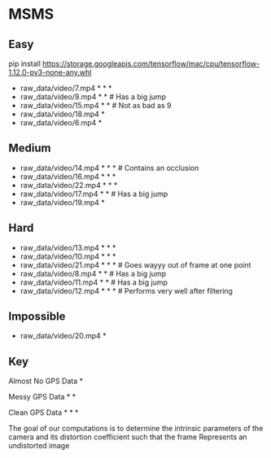 # MSMS

## Easy
pip install https://storage.googleapis.com/tensorflow/mac/cpu/tensorflow-1.12.0-py3-none-any.whl
* raw_data/video/7.mp4 * * *
* raw_data/video/9.mp4 * *       # Has a big jump 
* raw_data/video/15.mp4 * *      # Not as bad as 9 
* raw_data/video/18.mp4 *
* raw_data/video/6.mp4 *

## Medium

* raw_data/video/14.mp4 * * *    # Contains an occlusion 
* raw_data/video/16.mp4 * * *
* raw_data/video/22.mp4 * * *
* raw_data/video/17.mp4 * *      # Has a big jump
* raw_data/video/19.mp4 *

## Hard

* raw_data/video/13.mp4 * * *
* raw_data/video/10.mp4 * * *
* raw_data/video/21.mp4 * * *    # Goes wayyy out of frame at one point
* raw_data/video/8.mp4 * *       # Has a big jump
* raw_data/video/11.mp4 * *      # Has a big jump
* raw_data/video/12.mp4 * * *    # Performs very well after filtering

## Impossible

* raw_data/video/20.mp4 *

## Key

Almost No GPS Data *

Messy GPS Data * *

Clean GPS Data * * *

The goal of our computations is to determine the intrinsic parameters of the camera and its distortion coefficient such that the frame Represents an undistorted image 


